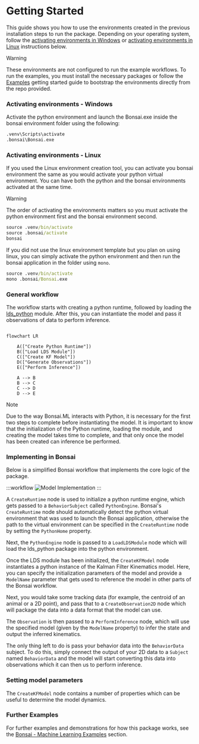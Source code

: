 # Getting Started

This guide shows you how to use the environments created in the previous installation steps to run the package. Depending on your operating system, follow the [activating environments in Windows](#activating-environments---windows) or [activating environments in Linux](#activating-environments---linux) instructions below.

> [!WARNING]
> These environments are not configured to run the example workflows. To run the examples, you must install the necessary packages or follow the [Examples](~/examples/README.md) getting started guide to bootstrap the environments directly from the repo provided.

### Activating environments - Windows

Activate the python environment and launch the Bonsai.exe inside the bonsai environment folder using the following:

```cmd
.venv\Scripts\activate
.bonsai\Bonsai.exe
```

### Activating environments - Linux

If you used the Linux environment creation tool, you can activate you bonsai environment the same as you would activate your python virtual environment. You can have both the python and the bonsai environments activated at the same time.

> [!WARNING]
> The order of activating the environments matters so you must activate the python environment first and the bonsai environment second.

```cmd
source .venv/bin/activate
source .bonsai/activate
bonsai
```

If you did not use the linux environment template but you plan on using linux, you can simply activate the python environment and then run the bonsai application in the folder using `mono`.

```cmd
source .venv/bin/activate
mono .bonsai/Bonsai.exe
```

### General workflow

The workflow starts with creating a python runtime, followed by loading the [lds_python](https://github.com/joacorapela/lds_python) module. After this, you can instantiate the model and pass it observations of data to perform inference.

```mermaid

flowchart LR

    A(["Create Python Runtime"])
    B(["Load LDS Module"])
    C(["Create KF Model"])
    D(["Generate Observations"])
    E(["Perform Inference"])

    A --> B
    B --> C
    C --> D
    D --> E

```

> [!NOTE]
> Due to the way Bonsai.ML interacts with Python, it is necessary for the first two steps to complete before instantiating the model. It is important to know that the initialization of the Python runtime, loading the module, and creating the model takes time to complete, and that only once the model has been created can inference be performed.

### Implementing in Bonsai

Below is a simplified Bonsai workflow that implements the core logic of the package.

:::workflow
![Model Implementation](~/workflows/KFModelImplementation.bonsai)
:::

A `CreateRuntime` node is used to initialize a python runtime engine, which gets passed to a `BehaviorSubject` called `PythonEngine`. Bonsai's `CreateRuntime` node should automatically detect the python virtual environment that was used to launch the Bonsai application, otherwise the path to the virtual environment can be specified in the `CreateRuntime` node by setting the `PythonHome` property.

Next, the `PythonEngine` node is passed to a `LoadLDSModule` node which will load the lds_python package into the python environment.

Once the LDS module has been initialized, the `CreateKFModel` node instantiates a python instance of the Kalman Filter Kinematics model. Here, you can specify the initialization parameters of the model and provide a `ModelName` parameter that gets used to reference the model in other parts of the Bonsai workflow.

Next, you would take some tracking data (for example, the centroid of an animal or a 2D point), and pass that to a `CreateObservation2D` node which will package the data into a data format that the model can use.

The `Observation` is then passed to a `PerformInference` node, which will use the specified model (given by the `ModelName` property) to infer the state and output the inferred kinematics.

The only thing left to do is pass your behavior data into the `BehaviorData` subject. To do this, simply connect the output of your 2D data to a `Subject` named `BehaviorData` and the model will start converting this data into observations which it can then us to perform inference.

### Setting model parameters

The `CreateKFModel` node contains a number of properties which can be useful to determine the model dynamics. 

### Further Examples

For further examples and demonstrations for how this package works, see the [Bonsai - Machine Learning Examples](~/examples/README.md) section.

